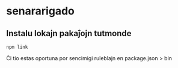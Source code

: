 # senararigado

## Instalu lokajn pakaĵojn tutmonde

`npm link`

Ĉi tio estas oportuna por sencimigi ruleblajn en package.json > bin